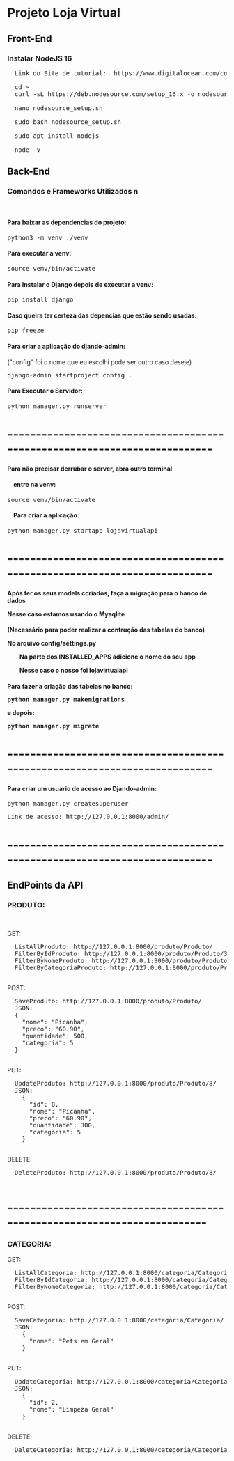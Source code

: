 <h1>Projeto Loja Virtual</h1>

<h2><font color="black">Front-End</font></h2>

<h3>Instalar NodeJS 16</h3>

<pre>
  Link do Site de tutorial:  https://www.digitalocean.com/community/tutorials/how-to-install-node-js-on-ubuntu-20-04-pt

  cd ~
  curl -sL https://deb.nodesource.com/setup_16.x -o nodesource_setup.sh

  nano nodesource_setup.sh

  sudo bash nodesource_setup.sh

  sudo apt install nodejs

  node -v
</pre>


<h2><font color="black">Back-End</font></h2>


<h3>Comandos e Frameworks Utilizados n</h3>
<br>
<h4>Para baixar as dependencias do projeto:</h4>
  <pre>python3 -m venv ./venv</pre>

<h4>Para executar a venv:</h4>
  <pre>source vemv/bin/activate</pre>


<h4>Para Instalar o Django depois de executar a venv:</h4>
  <pre>pip install django</pre>

<h4>Caso queira ter certeza das depencias que estão sendo usadas:</h4>
  <pre>pip freeze</pre>

<h4>Para criar a aplicação do djando-admin:</h4>
("config" foi o nome que eu escolhi pode ser outro caso deseje)
  <pre>django-admin startproject config .</pre>

<h4>Para Executar o Servidor:</h4>
  <pre>python manager.py runserver</pre>

# --------------------------------------------------------------------------

<h4>Para não precisar derrubar o server, abra outro terminal</h4>
<h4>&emsp;entre na venv:</h4>
  <pre>source vemv/bin/activate</pre>

<h4>&emsp;Para criar a aplicação:</h4>
  <pre>python manager.py startapp lojavirtualapi</pre>

# --------------------------------------------------------------------------

<h4>Após ter os seus models ccriados, faça a migração para o banco de dados
  <p>Nesse caso estamos usando o Mysqlite</h4>

<h4>(Necessário para poder realizar a contrução das tabelas do banco)
<p>No arquivo config/settings.py
  <p>&emsp;&emsp;Na parte dos INSTALLED_APPS adicione o nome do seu app
  <p>&emsp;&emsp;Nesse caso o nosso foi lojavirtualapi</h4>

<h4>Para fazer a criação das tabelas no banco:
  <pre>python manager.py makemigrations</pre>
<p>e depois:
  <pre>python manager.py migrate</pre>

# --------------------------------------------------------------------------

<h4>Para criar um usuario de acesso ao Djando-admin:</h4>
  <pre>python manager.py createsuperuser</pre>
  
  <pre>Link de acesso: http://127.0.0.1:8000/admin/</pre>

# --------------------------------------------------------------------------

<h2><font color="black">EndPoints da API</font></h2>

<h3>PRODUTO:</h3>
<br>

GET:
  <pre>
  ListAllProduto: http://127.0.0.1:8000/produto/Produto/
  FilterByIdProduto: http://127.0.0.1:8000/produto/Produto/3/
  FilterByNomeProduto: http://127.0.0.1:8000/produto/Produto/?nome=Arroz
  FilterByCategoriaProduto: http://127.0.0.1:8000/produto/Produto/?categoria=5
  </pre>
  
POST:
  <pre>
  SaveProduto: http://127.0.0.1:8000/produto/Produto/
  JSON:
  {
    "nome": "Picanha",
    "preco": "60.90",
    "quantidade": 500,
    "categoria": 5
  }
  </pre>
    
PUT:
  <pre>
  UpdateProduto: http://127.0.0.1:8000/produto/Produto/8/
  JSON:
    {
      "id": 8,
      "nome": "Picanha",
      "preco": "60.90",
      "quantidade": 300,
      "categoria": 5
    }
  </pre>
    
DELETE:
  <pre>
  DeleteProduto: http://127.0.0.1:8000/produto/Produto/8/
  </pre>
    

# -------------------------------------------------------------------------
<h3>CATEGORIA:</h3>

GET:
  <pre>
  ListAllCategoria: http://127.0.0.1:8000/categoria/Categoria
  FilterByIdCategoria: http://127.0.0.1:8000/categoria/Categoria/2/
  FilterByNomeCategoria: http://127.0.0.1:8000/categoria/Categoria/?nome=Higiene
  </pre>
POST:
  <pre>
  SavaCategoria: http://127.0.0.1:8000/categoria/Categoria/
  JSON:
    {
      "nome": "Pets em Geral"
    }
  </pre>
    
PUT:
  <pre>
  UpdateCategoria: http://127.0.0.1:8000/categoria/Categoria/2/
  JSON:
    {
      "id": 2,
      "nome": "Limpeza Geral"
    }
  </pre>
    
DELETE:
  <pre>
  DeleteCategoria: http://127.0.0.1:8000/categoria/Categoria/2/
  </pre>


